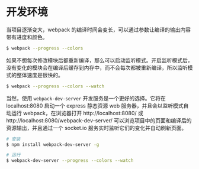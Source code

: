 # 开发环境

当项目逐渐变大，webpack 的编译时间会变长，可以通过参数让编译的输出内容带有进度和颜色。

```bash
$ webpack --progress --colors
```

如果不想每次修改模块后都重新编译，那么可以启动监听模式。开启监听模式后，没有变化的模块会在编译后缓存到内存中，而不会每次都被重新编译，所以监听模式的整体速度是很快的。

```bash
$ webpack --progress --colors --watch
```

当然，使用 `webpack-dev-server` 开发服务是一个更好的选择。它将在 localhost:8080 启动一个 express 静态资源 web 服务器，并且会以监听模式自动运行 webpack，在浏览器打开 http://localhost:8080/ 或 http://localhost:8080/webpack-dev-server/ 可以浏览项目中的页面和编译后的资源输出，并且通过一个 socket.io 服务实时监听它们的变化并自动刷新页面。

```bash
# 安装
$ npm install webpack-dev-server -g

# 运行
$ webpack-dev-server --progress --colors --watch
```
